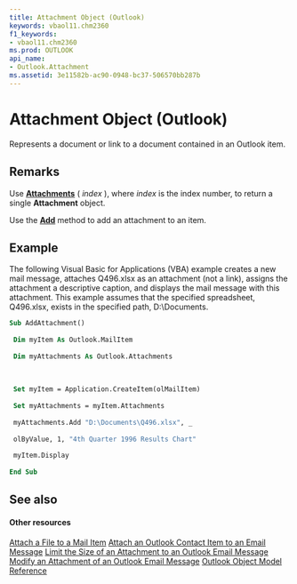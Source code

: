 ```yaml
---
title: Attachment Object (Outlook)
keywords: vbaol11.chm2360
f1_keywords:
- vbaol11.chm2360
ms.prod: OUTLOOK
api_name:
- Outlook.Attachment
ms.assetid: 3e11582b-ac90-0948-bc37-506570bb287b
---
```



# Attachment Object (Outlook)

Represents a document or link to a document contained in an Outlook item.


## Remarks

Use  **[Attachments](attachments-item-method-outlook.md)** ( _index_ ), where _index_ is the index number, to return a single **Attachment** object.

Use the  **[Add](attachments-add-method-outlook.md)** method to add an attachment to an item.


## Example

The following Visual Basic for Applications (VBA) example creates a new mail message, attaches Q496.xlsx as an attachment (not a link), assigns the attachment a descriptive caption, and displays the mail message with this attachment. This example assumes that the specified spreadsheet, Q496.xlsx, exists in the specified path, D:\Documents.


```vb
Sub AddAttachment() 
 
 Dim myItem As Outlook.MailItem 
 
 Dim myAttachments As Outlook.Attachments 
 
 
 
 Set myItem = Application.CreateItem(olMailItem) 
 
 Set myAttachments = myItem.Attachments 
 
 myAttachments.Add "D:\Documents\Q496.xlsx", _ 
 
 olByValue, 1, "4th Quarter 1996 Results Chart" 
 
 myItem.Display 
 
End Sub
```


## See also


#### Other resources


[Attach a File to a Mail Item](http://msdn.microsoft.com/library/attach-a-file-to-a-mail-item%28Office.15%29.aspx)
[Attach an Outlook Contact Item to an Email Message](http://msdn.microsoft.com/library/attach-an-outlook-contact-item-to-an-email-message%28Office.15%29.aspx)
[Limit the Size of an Attachment to an Outlook Email Message](http://msdn.microsoft.com/library/limit-the-size-of-an-attachment-to-an-outlook-email-message%28Office.15%29.aspx)
[Modify an Attachment of an Outlook Email Message](http://msdn.microsoft.com/library/modify-an-attachment-of-an-outlook-email-message%28Office.15%29.aspx)
[Outlook Object Model Reference](http://msdn.microsoft.com/library/object-model-outlook-vba-reference%28Office.15%29.aspx)


